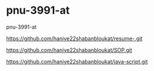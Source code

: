 # pnu-3991-at
pnu-3991-at

https://github.com/haniye22shabanbloukat/resume-.git

https://github.com/haniye22shabanbloukat/SOP.git 

https://github.com/haniye22shabanbloukat/java-script.git
